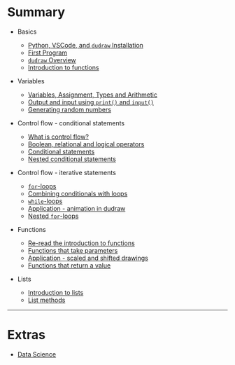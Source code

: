 # Summary

- Basics
    - [Python, VSCode, and `dudraw` Installation](installation.md)
    - [First Program](hello.md)
    - [`dudraw` Overview](dudraw_quickstart.md)
    - [Introduction to functions](functions.md)

- Variables
    - [Variables, Assignment, Types and Arithmetic](variables_assignment_types_arithmetic.md)
    - [Output and input using `print()` and `input()`](user_input_and_output.md)
    - [Generating random numbers](random_numbers.md)

- Control flow - conditional statements
    - [What is control flow?](control_flow.md)
    - [Boolean, relational and logical operators](boolean_relational_logical.md)
    - [Conditional statements](conditional_statements.md)
    - [Nested conditional statements](nested_conditionals.md)


- Control flow - iterative statements
    - [`for`-loops](for_loop.md)
    - [Combining conditionals with loops](nesting_conditionals_and_loops.md)
    - [`while`-loops](while.md)
    - [Application - animation in dudraw](animation.md)
    - [Nested `for`-loops](nested_for_loops.md)

- Functions
    - [Re-read the introduction to functions](functions.md)
    - [Functions that take parameters](function_parameters.md)
    - [Application - scaled and shifted drawings](shift_scale_drawings.md)
    - [Functions that return a value](function_return_values.md)

- Lists
    - [Introduction to lists](lists.md)
    - [List methods](list_methods.md)

---
# Extras
- [Data Science](draft_pages/data_science.md)
